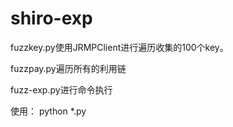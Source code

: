 # shiro-exp

fuzzkey.py使用JRMPClient进行遍历收集的100个key。

fuzzpay.py遍历所有的利用链

fuzz-exp.py进行命令执行

使用：
python *.py 
